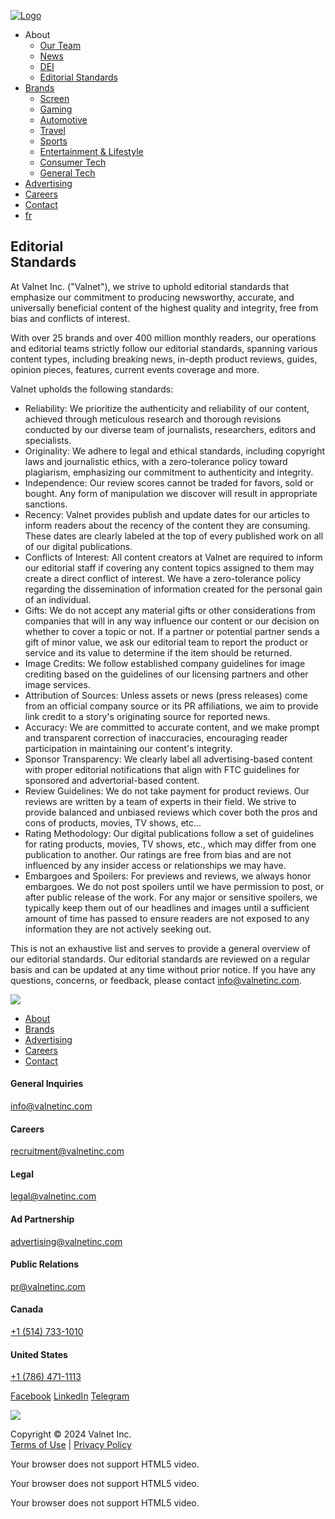 [![Logo](https://www.valnetinc.com/images/valnet-logo.svg)](https://www.valnetinc.com/en/)

* About
    * [Our Team](https://www.valnetinc.com/en/our-team)
    * [News](https://www.valnetinc.com/en/news)
    * [DEI](https://www.valnetinc.com/en/dei)
    * [Editorial Standards](https://www.valnetinc.com/en/editorial-integrity)
* [Brands](https://www.valnetinc.com/en/our-brands)
    * [Screen](https://www.valnetinc.com/en/screen)
    * [Gaming](https://www.valnetinc.com/en/gaming)
    * [Automotive](https://www.valnetinc.com/en/automotive)
    * [Travel](https://www.valnetinc.com/en/travel)
    * [Sports](https://www.valnetinc.com/en/sports)
    * [Entertainment & Lifestyle](https://www.valnetinc.com/en/entertainment-lifestyle)
    * [Consumer Tech](https://www.valnetinc.com/en/consumer-tech)
    * [General Tech](https://www.valnetinc.com/en/general-tech)
* [Advertising](https://www.valnetinc.com/en/advertising)
* [Careers](https://www.valnetinc.com/en/careers)
* [Contact](https://www.valnetinc.com/en/contact)
* [fr](https://www.valnetinc.com/translate/fr)

Editorial  
Standards
---------------------

At Valnet Inc. ("Valnet"), we strive to uphold editorial standards that emphasize our commitment to producing newsworthy, accurate, and universally beneficial content of the highest quality and integrity, free from bias and conflicts of interest.

With over 25 brands and over 400 million monthly readers, our operations and editorial teams strictly follow our editorial standards, spanning various content types, including breaking news, in-depth product reviews, guides, opinion pieces, features, current events coverage and more.

Valnet upholds the following standards:

* Reliability: We prioritize the authenticity and reliability of our content, achieved through meticulous research and thorough revisions conducted by our diverse team of journalists, researchers, editors and specialists.
* Originality: We adhere to legal and ethical standards, including copyright laws and journalistic ethics, with a zero-tolerance policy toward plagiarism, emphasizing our commitment to authenticity and integrity.
* Independence: Our review scores cannot be traded for favors, sold or bought. Any form of manipulation we discover will result in appropriate sanctions.
* Recency: Valnet provides publish and update dates for our articles to inform readers about the recency of the content they are consuming. These dates are clearly labeled at the top of every published work on all of our digital publications.
* Conflicts of Interest: All content creators at Valnet are required to inform our editorial staff if covering any content topics assigned to them may create a direct conflict of interest. We have a zero-tolerance policy regarding the dissemination of information created for the personal gain of an individual.
* Gifts: We do not accept any material gifts or other considerations from companies that will in any way influence our content or our decision on whether to cover a topic or not. If a partner or potential partner sends a gift of minor value, we ask our editorial team to report the product or service and its value to determine if the item should be returned.
* Image Credits: We follow established company guidelines for image crediting based on the guidelines of our licensing partners and other image services.
* Attribution of Sources: Unless assets or news (press releases) come from an official company source or its PR affiliations, we aim to provide link credit to a story's originating source for reported news.
* Accuracy: We are committed to accurate content, and we make prompt and transparent correction of inaccuracies, encouraging reader participation in maintaining our content's integrity.
* Sponsor Transparency: We clearly label all advertising-based content with proper editorial notifications that align with FTC guidelines for sponsored and advertorial-based content.
* Review Guidelines: We do not take payment for product reviews. Our reviews are written by a team of experts in their field. We strive to provide balanced and unbiased reviews which cover both the pros and cons of products, movies, TV shows, etc...
* Rating Methodology: Our digital publications follow a set of guidelines for rating products, movies, TV shows, etc., which may differ from one publication to another. Our ratings are free from bias and are not influenced by any insider access or relationships we may have.
* Embargoes and Spoilers: For previews and reviews, we always honor embargoes. We do not post spoilers until we have permission to post, or after public release of the work. For any major or sensitive spoilers, we typically keep them out of our headlines and images until a sufficient amount of time has passed to ensure readers are not exposed to any information they are not actively seeking out.

This is not an exhaustive list and serves to provide a general overview of our editorial standards. Our editorial standards are reviewed on a regular basis and can be updated at any time without prior notice. If you have any questions, concerns, or feedback, please contact [info@valnetinc.com](mailto:info@valnetinc.com).

![](https://www.valnetinc.com/images/valnet-logo-white.svg)

* [About](https://www.valnetinc.com/en/our-team)
* [Brands](https://www.valnetinc.com/en/our-brands)
* [Advertising](https://www.valnetinc.com/en/advertising)
* [Careers](https://www.valnetinc.com/en/careers)
* [Contact](https://www.valnetinc.com/en/contact)

#### General Inquiries

[info@valnetinc.com](mailto:info@valnetinc.com)

#### Careers

[recruitment@valnetinc.com](mailto:recruitment@valnetinc.com)

#### Legal

[legal@valnetinc.com](mailto:legal@valnetinc.com)

#### Ad Partnership

[advertising@valnetinc.com](mailto:advertising@valnetinc.com)

#### Public Relations

[pr@valnetinc.com](mailto:pr@valnetinc.com)

#### Canada

[+1 (514) 733-1010](tel:5147331010)

#### United States

[+1 (786) 471-1113](tel:17864711113)

[Facebook](https://www.facebook.com/ValnetInc/) [LinkedIn](https://linkedin.com/company/valnet) [Telegram](mailto:info@valnetinc.com)

![](https://www.valnetinc.com//images/BBB_ABSeal_H_StencilWhite.png)

Copyright © 2024 Valnet Inc.  
[Terms of Use](https://www.valnetinc.com/en/terms-of-use) | [Privacy Policy](https://www.valnetinc.com/en/privacy-policy)

 Your browser does not support HTML5 video.

 Your browser does not support HTML5 video.

 Your browser does not support HTML5 video.